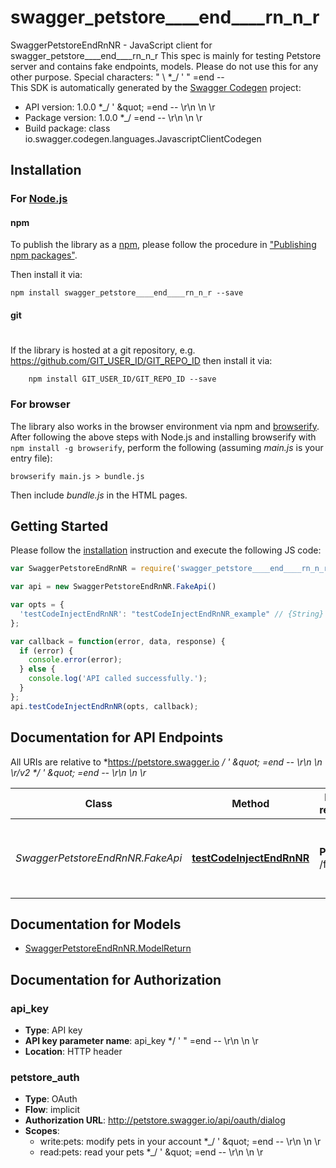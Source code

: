 # swagger_petstore____end____rn_n_r

SwaggerPetstoreEndRnNR - JavaScript client for swagger_petstore____end____rn_n_r
This spec is mainly for testing Petstore server and contains fake endpoints, models. Please do not use this for any other purpose. Special characters: \" \\  *_/ ' \" =end --       
This SDK is automatically generated by the [Swagger Codegen](https://github.com/swagger-api/swagger-codegen) project:

- API version: 1.0.0 *_/ &#39; \&quot; &#x3D;end -- \\r\\n \\n \\r
- Package version: 1.0.0 *_/   &#x3D;end -- \r\n \n \r
- Build package: class io.swagger.codegen.languages.JavascriptClientCodegen

## Installation

### For [Node.js](https://nodejs.org/)

#### npm

To publish the library as a [npm](https://www.npmjs.com/),
please follow the procedure in ["Publishing npm packages"](https://docs.npmjs.com/getting-started/publishing-npm-packages).

Then install it via:

```shell
npm install swagger_petstore____end____rn_n_r --save
```

#### git
#
If the library is hosted at a git repository, e.g.
https://github.com/GIT_USER_ID/GIT_REPO_ID
then install it via:

```shell
    npm install GIT_USER_ID/GIT_REPO_ID --save
```

### For browser

The library also works in the browser environment via npm and [browserify](http://browserify.org/). After following
the above steps with Node.js and installing browserify with `npm install -g browserify`,
perform the following (assuming *main.js* is your entry file):

```shell
browserify main.js > bundle.js
```

Then include *bundle.js* in the HTML pages.

## Getting Started

Please follow the [installation](#installation) instruction and execute the following JS code:

```javascript
var SwaggerPetstoreEndRnNR = require('swagger_petstore____end____rn_n_r');

var api = new SwaggerPetstoreEndRnNR.FakeApi()

var opts = { 
  'testCodeInjectEndRnNR': "testCodeInjectEndRnNR_example" // {String} To test code injection *_/ ' \" =end -- \\r\\n \\n \\r
};

var callback = function(error, data, response) {
  if (error) {
    console.error(error);
  } else {
    console.log('API called successfully.');
  }
};
api.testCodeInjectEndRnNR(opts, callback);

```

## Documentation for API Endpoints

All URIs are relative to *https://petstore.swagger.io *_/ &#39; \&quot; &#x3D;end -- \\r\\n \\n \\r/v2 *_/ &#39; \&quot; &#x3D;end -- \\r\\n \\n \\r*

Class | Method | HTTP request | Description
------------ | ------------- | ------------- | -------------
*SwaggerPetstoreEndRnNR.FakeApi* | [**testCodeInjectEndRnNR**](docs/FakeApi.md#testCodeInjectEndRnNR) | **PUT** /fake | To test code injection *_/ &#39; \&quot; &#x3D;end -- \\r\\n \\n \\r


## Documentation for Models

 - [SwaggerPetstoreEndRnNR.ModelReturn](docs/ModelReturn.md)


## Documentation for Authorization


### api_key

- **Type**: API key
- **API key parameter name**: api_key  */ &#39; &quot; &#x3D;end -- \r\n \n \r
- **Location**: HTTP header

### petstore_auth

- **Type**: OAuth
- **Flow**: implicit
- **Authorization URL**: http://petstore.swagger.io/api/oauth/dialog
- **Scopes**: 
  - write:pets: modify pets in your account  *_/ &#39; \&quot; &#x3D;end -- \\r\\n \\n \\r
  - read:pets: read your pets  *_/ &#39; \&quot; &#x3D;end -- \\r\\n \\n \\r

